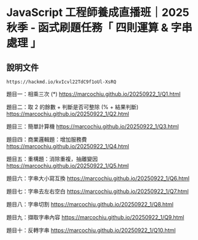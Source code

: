 # JavaScript 工程師養成直播班｜2025 秋季 - 函式刷題任務「 四則運算 & 字串處理 」

## 說明文件
```
https://hackmd.io/kvIcvl22TdC9f1oUl-XsRQ
```

題目一：相乘三次 (*)
https://marcochiu.github.io/20250922_1/Q1.html

題目二：取 2 的餘數 + 判斷是否可整除 (% + 結果判斷)
https://marcochiu.github.io/20250922_1/Q2.html

題目三：簡單計算機
https://marcochiu.github.io/20250922_1/Q3.html

題目四：商業邏輯題：增加服務費
https://marcochiu.github.io/20250922_1/Q4.html

題目五：重構題：消除重複，抽離變因
https://marcochiu.github.io/20250922_1/Q5.html

題目六：字串大小寫互換
https://marcochiu.github.io/20250922_1/Q6.html

題目七：字串去左右空白
https://marcochiu.github.io/20250922_1/Q7.html

題目八：字串切割
https://marcochiu.github.io/20250922_1/Q8.html

題目九：擷取字串內容
https://marcochiu.github.io/20250922_1/Q9.html

題目十：反轉字串
https://marcochiu.github.io/20250922_1/Q10.html